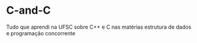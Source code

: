 # C-and-C
Tudo que aprendi na UFSC sobre C++ e C nas matérias estrutura de dados e programação concorrente
